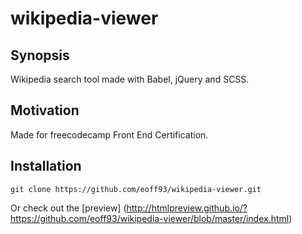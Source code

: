 # wikipedia-viewer

## Synopsis

Wikipedia search tool made with Babel, jQuery and SCSS.

## Motivation

Made for freecodecamp Front End Certification.

## Installation

`git clone https://github.com/eoff93/wikipedia-viewer.git`

Or check out the [preview] (http://htmlpreview.github.io/?https://github.com/eoff93/wikipedia-viewer/blob/master/index.html)
